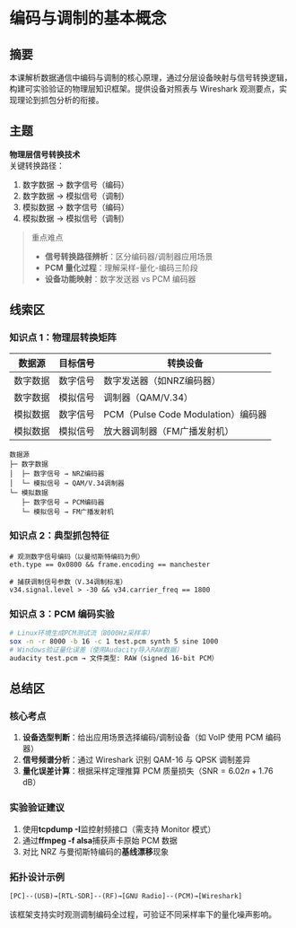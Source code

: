 # 编码与调制的基本概念

## 摘要

本课解析数据通信中编码与调制的核心原理，通过分层设备映射与信号转换逻辑，构建可实验验证的物理层知识框架。提供设备对照表与 Wireshark 观测要点，实现理论到抓包分析的衔接。

## 主题

**物理层信号转换技术**  
关键转换路径：

1. 数字数据 → 数字信号（编码）
2. 数字数据 → 模拟信号（调制）
3. 模拟数据 → 数字信号（编码）
4. 模拟数据 → 模拟信号（调制）

> 重点难点
>
> - **信号转换路径辨析**：区分编码器/调制器应用场景
> - **PCM 量化过程**：理解采样-量化-编码三阶段
> - **设备功能映射**：数字发送器 vs PCM 编码器

## 线索区

### 知识点 1：物理层转换矩阵

| 数据源       | 目标信号       | 转换设备                      |
|--------------|----------------|-------------------------------|
| 数字数据     | 数字信号       | 数字发送器（如NRZ编码器）      |
| 数字数据     | 模拟信号       | 调制器（QAM/V.34）            |
| 模拟数据     | 数字信号       | PCM（Pulse Code Modulation）编码器 |
| 模拟数据     | 模拟信号       | 放大器调制器（FM广播发射机）   |

```text
数据源
├─ 数字数据
│  ├─ 数字信号 → NRZ编码器
│  └─ 模拟信号 → QAM/V.34调制器
└─ 模拟数据
   ├─ 数字信号 → PCM编码器
   └─ 模拟信号 → FM广播发射机
```

### 知识点 2：典型抓包特征

```wireshark
# 观测数字信号编码（以曼彻斯特编码为例）
eth.type == 0x0800 && frame.encoding == manchester

# 捕获调制信号参数（V.34调制标准）
v34.signal.level > -30 && v34.carrier_freq == 1800
```

### 知识点 3：PCM 编码实验

```bash
# Linux环境生成PCM测试流（8000Hz采样率）
sox -n -r 8000 -b 16 -c 1 test.pcm synth 5 sine 1000
# Windows验证量化误差（使用Audacity导入RAW数据）
audacity test.pcm → 文件类型: RAW（signed 16-bit PCM）
```

## 总结区

### 核心考点

1. **设备选型判断**：给出应用场景选择编码/调制设备（如 VoIP 使用 PCM 编码器）
2. **信号频谱分析**：通过 Wireshark 识别 QAM-16 与 QPSK 调制差异
3. **量化误差计算**：根据采样定理推算 PCM 质量损失（$\text{SNR}=6.02n+1.76$ dB）

### 实验验证建议

1. 使用**tcpdump -I**监控射频接口（需支持 Monitor 模式）
2. 通过**ffmpeg -f alsa**捕获声卡原始 PCM 数据
3. 对比 NRZ 与曼彻斯特编码的**基线漂移**现象

### 拓扑设计示例

```txt
[PC]--(USB)→[RTL-SDR]--(RF)→[GNU Radio]--(PCM)→[Wireshark]
```

该框架支持实时观测调制编码全过程，可验证不同采样率下的量化噪声影响。
